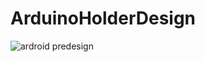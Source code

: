 # ArduinoHolderDesign
![ardroid predesign](https://user-images.githubusercontent.com/46577873/100474839-9c323400-3107-11eb-87c5-fe0bc4a48527.PNG)
